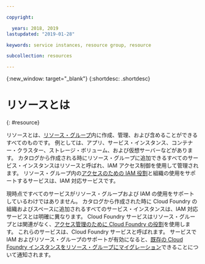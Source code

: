 ```yaml
---

copyright:

  years: 2018, 2019
lastupdated: "2019-01-28"

keywords: service instances, resource group, resource

subcollection: resources

---
```


{:new_window: target="_blank"}
{:shortdesc: .shortdesc}


# リソースとは
{: #resource}

リソースとは、[リソース・グループ](/docs/resources?topic=resources-rgs)内に作成、管理、および含めることができるすべてのものです。 例としては、アプリ、サービス・インスタンス、コンテナー・クラスター、ストレージ・ボリューム、および仮想サーバーなどがあります。 カタログから作成される時にリソース・グループに追加できるすべてのサービス・インスタンスはリソースと呼ばれ、IAM アクセス制御を使用して管理されます。 リソース・グループ内の[アクセスのための IAM 役割](/docs/iam?topic=iam-userroles#iamusermanrol)と組織の使用をサポートするサービスは、IAM 対応サービスです。

現時点ですべてのサービスがリソース・グループおよび IAM の使用をサポートしているわけではありません。 カタログから作成された時に Cloud Foundry の組織およびスペースに追加されるすべてのサービス・インスタンスは、IAM 対応サービスとは明確に異なります。 Cloud Foundry サービスはリソース・グループとは関連がなく、[アクセス管理のために Cloud Foundry の役割](/docs/iam?topic=iam-cfaccess#cfroles)を使用します。 これらのサービスは、Cloud Foundry サービスと呼ばれます。 サービスで IAM およびリソース・グループのサポートが有効になると、[既存の Cloud Foundry インスタンスをリソース・グループにマイグレーション](/docs/resources?topic=resources-migrate)できることについて通知されます。
